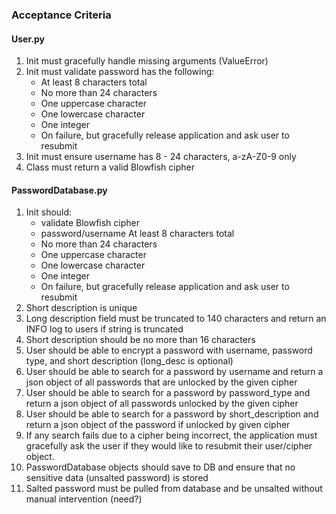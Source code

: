 ### Acceptance Criteria
#### User.py
1. Init must gracefully handle missing arguments (ValueError)
2. Init must  validate password has the following:
    * At least 8 characters total
    * No more than 24 characters
    * One uppercase character
    * One lowercase character
    * One integer
    * On failure, but gracefully release application and ask user to resubmit
3. Init must ensure username has 8 - 24 characters, a-zA-Z0-9 only
4. Class must return a valid Blowfish cipher
#### PasswordDatabase.py
1. Init should:
    * validate Blowfish cipher
    * password/username At least 8 characters total
    * No more than 24 characters
    * One uppercase character
    * One lowercase character
    * One integer
    * On failure, but gracefully release application and ask user to resubmit
2. Short description is unique
3. Long description field must be truncated to 140 characters and return an INFO log to users if string is truncated
4. Short description should be no more than 16 characters
5. User should be able to encrypt a password with username, password type, and short description (long_desc is optional)
6. User should be able to search for a password by username and return a json object of all passwords that are unlocked
by the given cipher
7. User should be able to search for a password by password_type and return a json object of all passwords unlocked by
the given cipher
8. User should be able to search for a password by short_description and return a json object of the password if
unlocked by given cipher
9. If any search fails due to a cipher being incorrect, the application must gracefully ask the user if they would like
to resubmit their user/cipher object.
10. PasswordDatabase objects should save to DB and ensure that no sensitive data (unsalted password) is stored
11. Salted password must be pulled from database and be unsalted without manual intervention (need?)

